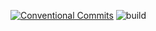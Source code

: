 [![Conventional Commits](https://img.shields.io/badge/Conventional%20Commits-1.0.0-%23FE5196?logo=conventionalcommits&logoColor=white)](https://conventionalcommits.org)
![build](https://github.com/Joba-Diniz/ibm-rpa-cli/actions/workflows/build.yml/badge.svg)
